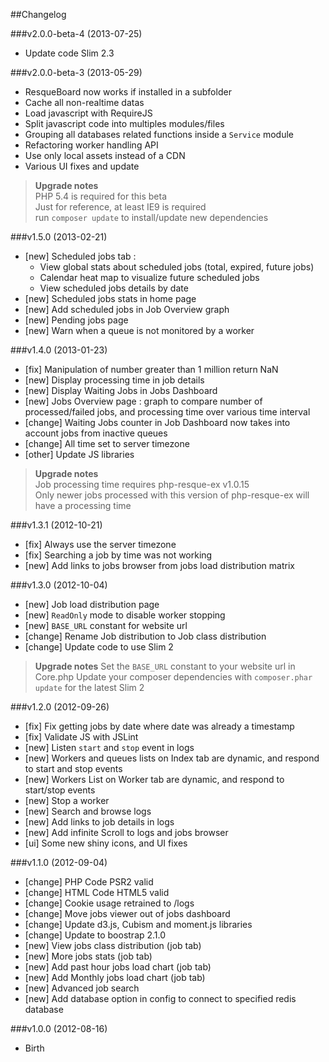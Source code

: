 ##Changelog

###v2.0.0-beta-4 (2013-07-25)

* Update code Slim 2.3

###v2.0.0-beta-3 (2013-05-29)

* ResqueBoard now works if installed in a subfolder
* Cache all non-realtime datas
* Load javascript with RequireJS
* Split javascript code into multiples modules/files
* Grouping all databases related functions inside a `Service` module
* Refactoring worker handling API
* Use only local assets instead of a CDN
* Various UI fixes and update

> **Upgrade notes**  
> PHP 5.4 is required for this beta  
> Just for reference, at least IE9 is required  
> run `composer update` to install/update new dependencies



###v1.5.0 (2013-02-21)

* [new] Scheduled jobs tab :
  * View global stats about scheduled jobs (total, expired, future jobs)
  * Calendar heat map to visualize future scheduled jobs
  * View scheduled jobs details by date
* [new] Scheduled jobs stats in home page
* [new] Add scheduled jobs in Job Overview graph
* [new] Pending jobs page
* [new] Warn when a queue is not monitored by a worker

###v1.4.0 (2013-01-23)

* [fix] Manipulation of number greater than 1 million return NaN
* [new] Display processing time in job details
* [new] Display Waiting Jobs in Jobs Dashboard
* [new] Jobs Overview page : graph to compare number of processed/failed jobs, and processing time over various time interval
* [change] Waiting Jobs counter in Job Dashboard now takes into account jobs from inactive queues
* [change] All time set to server timezone
* [other] Update JS libraries

> **Upgrade notes**  
> Job processing time requires php-resque-ex v1.0.15  
> Only newer jobs processed with this version of php-resque-ex will have a processing time


###v1.3.1 (2012-10-21)

* [fix] Always use the server timezone
* [fix] Searching a job by time was not working
* [new] Add links to jobs browser from jobs load distribution matrix

###v1.3.0 (2012-10-04)

* [new] Job load distribution page
* [new] `ReadOnly` mode to disable worker stopping
* [new] `BASE_URL` constant for website url
* [change] Rename Job distribution to Job class distribution
* [change] Update code to use Slim 2

> **Upgrade notes**
> Set the `BASE_URL` constant to your website url in Core.php
> Update your composer dependencies with `composer.phar update` for the latest Slim 2


###v1.2.0 (2012-09-26)

* [fix] Fix getting jobs by date where date was already a timestamp
* [fix] Validate JS with JSLint
* [new] Listen `start` and `stop` event in logs
* [new] Workers and queues lists on Index tab are dynamic, and respond to start and stop events
* [new] Workers List on Worker tab are dynamic, and respond to start/stop events
* [new] Stop a worker
* [new] Search and browse logs
* [new] Add links to job details in logs
* [new] Add infinite Scroll to logs and jobs browser
* [ui] Some new shiny icons, and UI fixes

###v1.1.0 (2012-09-04)

* [change] PHP Code PSR2 valid
* [change] HTML Code HTML5 valid
* [change] Cookie usage retrained to /logs
* [change] Move jobs viewer out of jobs dashboard
* [change] Update d3.js, Cubism and moment.js libraries
* [change] Update to boostrap 2.1.0
* [new] View jobs class distribution (job tab)
* [new] More jobs stats (job tab)
* [new] Add past hour jobs load chart (job tab)
* [new] Add Monthly jobs load chart (job tab)
* [new] Advanced job search
* [new] Add database option in config to connect to specified redis database

###v1.0.0 (2012-08-16)

* Birth